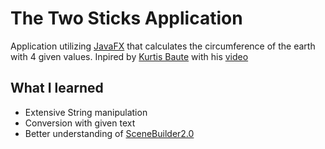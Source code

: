 # The Two Sticks Application
Application utilizing [JavaFX](https://en.wikipedia.org/wiki/JavaFX) that calculates the circumference of the earth with 4 given values.
Inpired by [Kurtis Baute](https://www.youtube.com/channel/UCTRM8LE1g6UXrVZKwgw5oEA) with his [video](https://www.youtube.com/watch?v=YaPa4esJJx4)

## What I learned

- Extensive String manipulation
- Conversion with given text
- Better understanding of [SceneBuilder2.0](https://www.oracle.com/technetwork/java/javase/downloads/sb2download-2177776.html)
